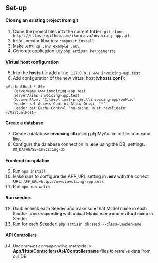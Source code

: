 ## Set-up

#### Cloning an existing project from git

1. Clone the project files into the current folder:
   `git clone https://https://github.com/ikoroleva/invoicing-app.git`
2. Install vendor libraries: `composer install`
3. Make .env: `cp .env.example .env`
4. Generate application key `php artisan key:generate`

#### Virtual host configuration

5. Into the **hosts** file add a line: `127.0.0.1 www.invoicing-app.test`
6. Add configuration of the new virtual host (**vhosts.conf**):

```
<VirtualHost *:80>
    ServerName www.invoicing-app.test
    ServerAlias invoicing-app.test
    DocumentRoot "C:\web\final-project\invoicing-app\public"
    Header set Access-Control-Allow-Origin "*"
    Header set Cache-Control "no-cache, must-revalidate"
</VirtualHost>
```

#### Create a database

7. Create a database **invoicing-db** using phpMyAdmin or the command line.
8. Configure the database connection in **.env** using the DB\_ settings.
   `DB_DATABASE=invoicing-db`

#### Frontend compilation

9. Run `npm install`
10. Make sure to configure the APP_URL setting in **.env** with the correct URL:
    `APP_URL=http://www.invoicing-app.test`
11. Run `npm run watch`

#### Run seeders

12. Doublecheck each Seeder and make sure that Model name in each Seeder is corresponding with actual Model name and method name in Seeder
13. Run for each Seeader: `php artisan db:seed --class=SeederName`

#### API Controllers

14. Uncomment corresponding methods in **App/Http/Controllers/Api/Controllername** files to retreive data from our DB
